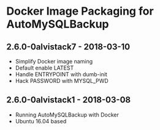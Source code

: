 Docker Image Packaging for AutoMySQLBackup
==========================================

2.6.0-0alvistack7 - 2018-03-10
------------------------------

-   Simplify Docker image naming
-   Default enable LATEST
-   Handle ENTRYPOINT with dumb-init
-   Hack PASSWORD with MYSQL\_PWD

2.6.0-0alvistack1 - 2018-03-08
------------------------------

-   Running AutoMySQLBackup with Docker
-   Ubuntu 16.04 based

